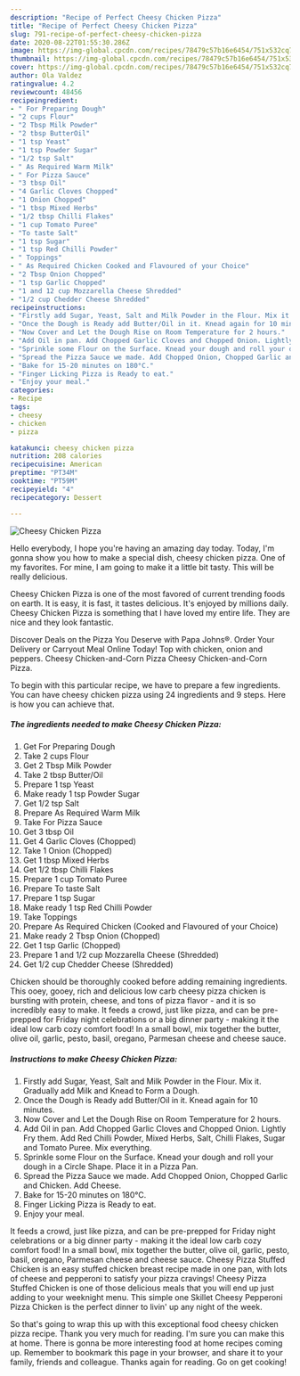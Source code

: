 ```yaml
---
description: "Recipe of Perfect Cheesy Chicken Pizza"
title: "Recipe of Perfect Cheesy Chicken Pizza"
slug: 791-recipe-of-perfect-cheesy-chicken-pizza
date: 2020-08-22T01:55:30.286Z
image: https://img-global.cpcdn.com/recipes/78479c57b16e6454/751x532cq70/cheesy-chicken-pizza-recipe-main-photo.jpg
thumbnail: https://img-global.cpcdn.com/recipes/78479c57b16e6454/751x532cq70/cheesy-chicken-pizza-recipe-main-photo.jpg
cover: https://img-global.cpcdn.com/recipes/78479c57b16e6454/751x532cq70/cheesy-chicken-pizza-recipe-main-photo.jpg
author: Ola Valdez
ratingvalue: 4.2
reviewcount: 48456
recipeingredient:
- " For Preparing Dough"
- "2 cups Flour"
- "2 Tbsp Milk Powder"
- "2 tbsp ButterOil"
- "1 tsp Yeast"
- "1 tsp Powder Sugar"
- "1/2 tsp Salt"
- " As Required Warm Milk"
- " For Pizza Sauce"
- "3 tbsp Oil"
- "4 Garlic Cloves Chopped"
- "1 Onion Chopped"
- "1 tbsp Mixed Herbs"
- "1/2 tbsp Chilli Flakes"
- "1 cup Tomato Puree"
- "To taste Salt"
- "1 tsp Sugar"
- "1 tsp Red Chilli Powder"
- " Toppings"
- " As Required Chicken Cooked and Flavoured of your Choice"
- "2 Tbsp Onion Chopped"
- "1 tsp Garlic Chopped"
- "1 and 12 cup Mozzarella Cheese Shredded"
- "1/2 cup Chedder Cheese Shredded"
recipeinstructions:
- "Firstly add Sugar, Yeast, Salt and Milk Powder in the Flour. Mix it. Gradually add Milk and Knead to Form a Dough."
- "Once the Dough is Ready add Butter/Oil in it. Knead again for 10 minutes."
- "Now Cover and Let the Dough Rise on Room Temperature for 2 hours."
- "Add Oil in pan. Add Chopped Garlic Cloves and Chopped Onion. Lightly Fry them. Add Red Chilli Powder, Mixed Herbs, Salt, Chilli Flakes, Sugar and Tomato Puree. Mix everything."
- "Sprinkle some Flour on the Surface. Knead your dough and roll your dough in a Circle Shape. Place it in a Pizza Pan."
- "Spread the Pizza Sauce we made. Add Chopped Onion, Chopped Garlic and Chicken. Add Cheese."
- "Bake for 15-20 minutes on 180°C."
- "Finger Licking Pizza is Ready to eat."
- "Enjoy your meal."
categories:
- Recipe
tags:
- cheesy
- chicken
- pizza

katakunci: cheesy chicken pizza 
nutrition: 208 calories
recipecuisine: American
preptime: "PT34M"
cooktime: "PT59M"
recipeyield: "4"
recipecategory: Dessert

---
```



![Cheesy Chicken Pizza](https://img-global.cpcdn.com/recipes/78479c57b16e6454/751x532cq70/cheesy-chicken-pizza-recipe-main-photo.jpg)

Hello everybody, I hope you're having an amazing day today. Today, I'm gonna show you how to make a special dish, cheesy chicken pizza. One of my favorites. For mine, I am going to make it a little bit tasty. This will be really delicious.

Cheesy Chicken Pizza is one of the most favored of current trending foods on earth. It is easy, it is fast, it tastes delicious. It's enjoyed by millions daily. Cheesy Chicken Pizza is something that I have loved my entire life. They are nice and they look fantastic.

Discover Deals on the Pizza You Deserve with Papa Johns®. Order Your Delivery or Carryout Meal Online Today! Top with chicken, onion and peppers. Cheesy Chicken-and-Corn Pizza Cheesy Chicken-and-Corn Pizza.


To begin with this particular recipe, we have to prepare a few ingredients. You can have cheesy chicken pizza using 24 ingredients and 9 steps. Here is how you can achieve that.

<!--inarticleads1-->

##### The ingredients needed to make Cheesy Chicken Pizza:

1. Get  For Preparing Dough
1. Take 2 cups Flour
1. Get 2 Tbsp Milk Powder
1. Take 2 tbsp Butter/Oil
1. Prepare 1 tsp Yeast
1. Make ready 1 tsp Powder Sugar
1. Get 1/2 tsp Salt
1. Prepare  As Required Warm Milk
1. Take  For Pizza Sauce
1. Get 3 tbsp Oil
1. Get 4 Garlic Cloves (Chopped)
1. Take 1 Onion (Chopped)
1. Get 1 tbsp Mixed Herbs
1. Get 1/2 tbsp Chilli Flakes
1. Prepare 1 cup Tomato Puree
1. Prepare To taste Salt
1. Prepare 1 tsp Sugar
1. Make ready 1 tsp Red Chilli Powder
1. Take  Toppings
1. Prepare  As Required Chicken (Cooked and Flavoured of your Choice)
1. Make ready 2 Tbsp Onion (Chopped)
1. Get 1 tsp Garlic (Chopped)
1. Prepare 1 and 1/2 cup Mozzarella Cheese (Shredded)
1. Get 1/2 cup Chedder Cheese (Shredded)


Chicken should be thoroughly cooked before adding remaining ingredients. This ooey, gooey, rich and delicious low carb cheesy pizza chicken is bursting with protein, cheese, and tons of pizza flavor - and it is so incredibly easy to make. It feeds a crowd, just like pizza, and can be pre-prepped for Friday night celebrations or a big dinner party - making it the ideal low carb cozy comfort food! In a small bowl, mix together the butter, olive oil, garlic, pesto, basil, oregano, Parmesan cheese and cheese sauce. 

<!--inarticleads2-->

##### Instructions to make Cheesy Chicken Pizza:

1. Firstly add Sugar, Yeast, Salt and Milk Powder in the Flour. Mix it. Gradually add Milk and Knead to Form a Dough.
1. Once the Dough is Ready add Butter/Oil in it. Knead again for 10 minutes.
1. Now Cover and Let the Dough Rise on Room Temperature for 2 hours.
1. Add Oil in pan. Add Chopped Garlic Cloves and Chopped Onion. Lightly Fry them. Add Red Chilli Powder, Mixed Herbs, Salt, Chilli Flakes, Sugar and Tomato Puree. Mix everything.
1. Sprinkle some Flour on the Surface. Knead your dough and roll your dough in a Circle Shape. Place it in a Pizza Pan.
1. Spread the Pizza Sauce we made. Add Chopped Onion, Chopped Garlic and Chicken. Add Cheese.
1. Bake for 15-20 minutes on 180°C.
1. Finger Licking Pizza is Ready to eat.
1. Enjoy your meal.


It feeds a crowd, just like pizza, and can be pre-prepped for Friday night celebrations or a big dinner party - making it the ideal low carb cozy comfort food! In a small bowl, mix together the butter, olive oil, garlic, pesto, basil, oregano, Parmesan cheese and cheese sauce. Cheesy Pizza Stuffed Chicken is an easy stuffed chicken breast recipe made in one pan, with lots of cheese and pepperoni to satisfy your pizza cravings! Cheesy Pizza Stuffed Chicken is one of those delicious meals that you will end up just adding to your weeknight menu. This simple one Skillet Cheesy Pepperoni Pizza Chicken is the perfect dinner to livin&#39; up any night of the week. 

So that's going to wrap this up with this exceptional food cheesy chicken pizza recipe. Thank you very much for reading. I'm sure you can make this at home. There is gonna be more interesting food at home recipes coming up. Remember to bookmark this page in your browser, and share it to your family, friends and colleague. Thanks again for reading. Go on get cooking!
